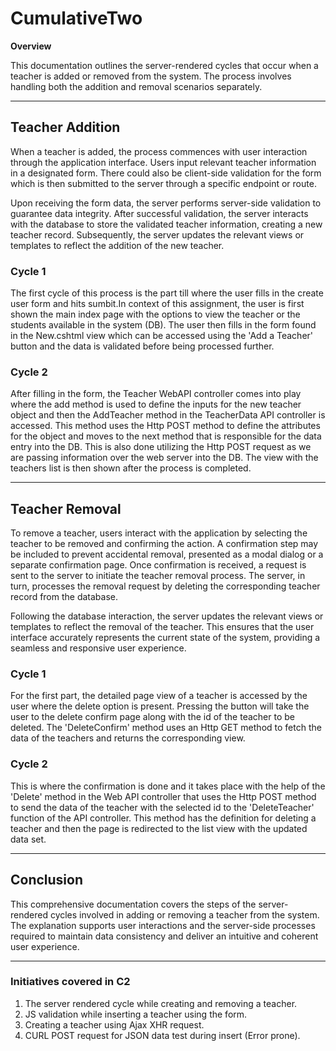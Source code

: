 # CumulativeTwo

**Overview**

This documentation outlines the server-rendered cycles that occur when a teacher is added or removed from the system. The process involves handling both the addition and removal scenarios separately.

---

## Teacher Addition

When a teacher is added, the process commences with user interaction through the application interface. Users input relevant teacher information in a designated form. There could also be client-side validation for the form which is then submitted to the server through a specific endpoint or route. 

Upon receiving the form data, the server performs server-side validation to guarantee data integrity. After successful validation, the server interacts with the database to store the validated teacher information, creating a new teacher record. Subsequently, the server updates the relevant views or templates to reflect the addition of the new teacher.

### Cycle 1

The first cycle of this process is the part till where the user fills in the create user form and hits sumbit.In context of this assignment, the user is first shown the main index page with the options to view the teacher or the students available in the system (DB). The user then fills in the form found in the New.cshtml view which can be accessed using the 'Add a Teacher' button and the data is validated before being processed further. 

### Cycle 2

After filling in the form, the Teacher WebAPI controller comes into play where the add method is used to define the inputs for the new teacher object and then the AddTeacher method in the TeacherData API controller is accessed. This method uses the Http POST method to define the attributes for the object and moves to the next method that is responsible for the data entry into the DB. This is also done utilizing the Http POST request as we are passing information over the web server into the DB. The view with the teachers list is then shown after the process is completed.



---

## Teacher Removal

To remove a teacher, users interact with the application by selecting the teacher to be removed and confirming the action. A confirmation step may be included to prevent accidental removal, presented as a modal dialog or a separate confirmation page. Once confirmation is received, a request is sent to the server to initiate the teacher removal process. The server, in turn, processes the removal request by deleting the corresponding teacher record from the database.

Following the database interaction, the server updates the relevant views or templates to reflect the removal of the teacher. This ensures that the user interface accurately represents the current state of the system, providing a seamless and responsive user experience.

### Cycle 1

For the first part, the detailed page view of a teacher is accessed by the user where the delete option is present. Pressing the button will take the user to the delete confirm page along with the id of the teacher to be deleted. The 'DeleteConfirm' method uses an Http GET method to fetch the data of the teachers and returns the corresponding view.

### Cycle 2

This is where the confirmation is done and it takes place with the help of the 'Delete' method in the Web API controller that uses the Http POST method to send the data of the teacher with the selected id to the 'DeleteTeacher' function of the API controller. This method has the definition for deleting a teacher and then the page is redirected to the list view with the updated data set. 

---

## Conclusion

This comprehensive documentation covers the steps of the server-rendered cycles involved in adding or removing a teacher from the system. The explanation supports user interactions and the server-side processes required to maintain data consistency and deliver an intuitive and coherent user experience.

---

### Initiatives covered in C2

1. The server rendered cycle while creating and removing a teacher.
2. JS validation while inserting a teacher using the form.
3. Creating a teacher using Ajax XHR request.
4. CURL POST request for JSON data test during insert (Error prone).
